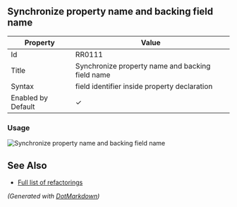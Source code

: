 ## Synchronize property name and backing field name

| Property           | Value                                            |
| ------------------ | ------------------------------------------------ |
| Id                 | RR0111                                           |
| Title              | Synchronize property name and backing field name |
| Syntax             | field identifier inside property declaration     |
| Enabled by Default | &#x2713;                                         |

### Usage

![Synchronize property name and backing field name](../../images/refactorings/SyncPropertyNameAndBackingFieldName.png)

## See Also

* [Full list of refactorings](Refactorings.md)


*\(Generated with [DotMarkdown](http://github.com/JosefPihrt/DotMarkdown)\)*